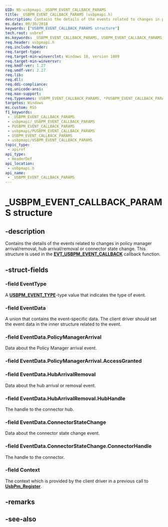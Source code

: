 ```yaml
---
UID: NS:usbpmapi._USBPM_EVENT_CALLBACK_PARAMS
title: _USBPM_EVENT_CALLBACK_PARAMS (usbpmapi.h)
description: Contains the details of the events related to changes in policy manager arrival/removal, hub arrival/removal or connector state change.
ms.date: 09/30/2018
keywords: ["USBPM_EVENT_CALLBACK_PARAMS structure"]
tech.root: usbref
ms.keywords: _USBPM_EVENT_CALLBACK_PARAMS, USBPM_EVENT_CALLBACK_PARAMS, *PUSBPM_EVENT_CALLBACK_PARAMS,
req.header: usbpmapi.h
req.include-header: 
req.target-type: 
req.target-min-winverclnt: Windows 10, version 1809
req.target-min-winversvr: 
req.kmdf-ver: 1.27
req.umdf-ver: 2.27
req.lib: 
req.dll: 
req.ddi-compliance: 
req.unicode-ansi: 
req.max-support: 
req.typenames: USBPM_EVENT_CALLBACK_PARAMS, *PUSBPM_EVENT_CALLBACK_PARAMS
targetos: Windows
ms.custom: RS5
f1_keywords:
 - _USBPM_EVENT_CALLBACK_PARAMS
 - usbpmapi/_USBPM_EVENT_CALLBACK_PARAMS
 - PUSBPM_EVENT_CALLBACK_PARAMS
 - usbpmapi/PUSBPM_EVENT_CALLBACK_PARAMS
 - USBPM_EVENT_CALLBACK_PARAMS
 - usbpmapi/USBPM_EVENT_CALLBACK_PARAMS
topic_type:
 - apiref
api_type:
 - HeaderDef
api_location:
 - usbpmapi.h
api_name:
 - _USBPM_EVENT_CALLBACK_PARAMS
---
```


# _USBPM_EVENT_CALLBACK_PARAMS structure


## -description

Contains the details of the events related to changes in policy manager arrival/removal, hub arrival/removal or connector state change. This structure is used in the [**EVT_USBPM_EVENT_CALLBACK**](nc-usbpmapi-evt_usbpm_event_callback.md) callback function.

## -struct-fields

### -field EventType

A [**USBPM_EVENT_TYPE**](ne-usbpmapi-_usbpm_event_type.md)-type value that indicates the type of event.

### -field EventData

A union that contains the event-specific data. The client driver should set the event data in the inner structure related to the event.

### -field EventData.PolicyManagerArrival

Data about the Policy Manager arrival event.

### -field EventData.PolicyManagerArrival.AccessGranted

### -field EventData.HubArrivalRemoval

Data about the hub arrival or removal event.

### -field EventData.HubArrivalRemoval.HubHandle

The handle to the connector hub.

### -field EventData.ConnectorStateChange

Data about the connector state change event.

### -field EventData.ConnectorStateChange.ConnectorHandle

The handle to the connector.

### -field Context

The context which is provided by the client driver in a previous call to [**UsbPm_Register**](nf-usbpmapi-usbpm_register.md).

## -remarks

## -see-also

